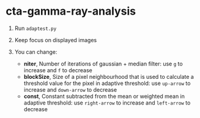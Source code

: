 # cta-gamma-ray-analysis

1. Run `adaptest.py`
2. Keep focus on displayed images
3. You can change:
	
	- **niter**, Number of iterations of gaussian + median filter: use `g` to increase and `f` to decrease
	- **blockSize**, Size of a pixel neighbourhood that is used to calculate a threshold value for the pixel in adaptive threshold:  use `up-arrow` to increase and `down-arrow` to decrease
	- **const**, Constant subtracted from the mean or weighted mean in adaptive threshold: use `right-arrow` to increase and `left-arrow` to decrease
	
